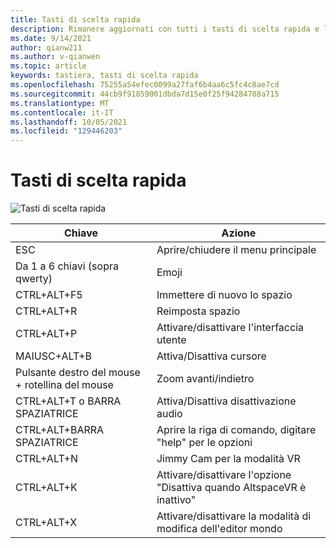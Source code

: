 ```yaml
---
title: Tasti di scelta rapida
description: Rimanere aggiornati con tutti i tasti di scelta rapida e le azioni disponibili supportati dall'applicazione AltspaceVR.
ms.date: 9/14/2021
author: qianw211
ms.author: v-qianwen
ms.topic: article
keywords: tastiera, tasti di scelta rapida
ms.openlocfilehash: 75255a54efec0099a27faf6b4aa6c5fc4c8ae7cd
ms.sourcegitcommit: 44cb9f91859001dbda7d15e0f25f94284708a715
ms.translationtype: MT
ms.contentlocale: it-IT
ms.lasthandoff: 10/05/2021
ms.locfileid: "129446203"
---
```

# <a name="keyboard-shortcuts"></a>Tasti di scelta rapida

![Tasti di scelta rapida](images\keyboard-shortcuts.svg)

| Chiave | Azione |
|---|---|
| ESC | Aprire/chiudere il menu principale |
| Da 1 a 6 chiavi (sopra qwerty) | Emoji |
| CTRL+ALT+F5 | Immettere di nuovo lo spazio |
| CTRL+ALT+R | Reimposta spazio |
| CTRL+ALT+P | Attivare/disattivare l'interfaccia utente |
| MAIUSC+ALT+B | Attiva/Disattiva cursore |
| Pulsante destro del mouse + rotellina del mouse | Zoom avanti/indietro |
| CTRL+ALT+T o BARRA SPAZIATRICE | Attiva/Disattiva disattivazione audio |
| CTRL+ALT+BARRA SPAZIATRICE | Aprire la riga di comando, digitare "help" per le opzioni |
| CTRL+ALT+N | Jimmy Cam per la modalità VR |
| CTRL+ALT+K | Attivare/disattivare l'opzione "Disattiva quando AltspaceVR è inattivo" |
| CTRL+ALT+X | Attivare/disattivare la modalità di modifica dell'editor mondo |